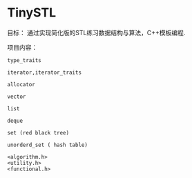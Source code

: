 # TinySTL
目标：
    通过实现简化版的STL练习数据结构与算法，C++模板编程.
    
项目内容：

    type_traits

    iterator,iterator_traits

    allocator

    vector

    list

    deque

    set (red black tree)

    unorderd_set ( hash table)

    <algorithm.h>
    <utility.h>
    <functional.h>
